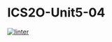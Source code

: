 # ICS2O-Unit5-04
[![linter](https://github.com/<OWNER>/<REPOSITORY>/workflows/linter/badge.svg)](https://github.com/marketplace/actions/super-linter)
